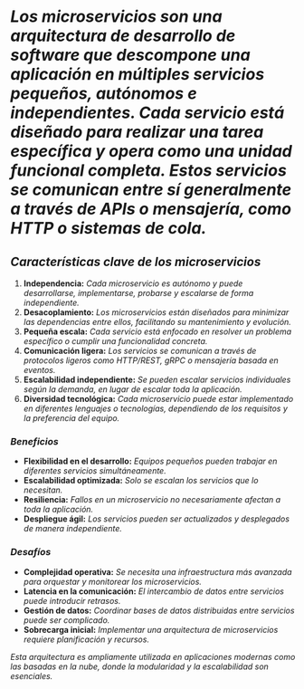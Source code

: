 <!-- Autor: Daniel Benjamin Perez Morales -->
<!-- GitHub: https://github.com/DanielBenjaminPerezMoralesDev13 -->
<!-- Correo electrónico: danielperezdev@proton.me -->

# *Los **microservicios** son una arquitectura de desarrollo de software que descompone una aplicación en múltiples servicios pequeños, autónomos e independientes. Cada servicio está diseñado para realizar una tarea específica y opera como una unidad funcional completa. Estos servicios se comunican entre sí generalmente a través de APIs o mensajería, como HTTP o sistemas de cola.*

## ***Características clave de los microservicios***

1. **Independencia:** *Cada microservicio es autónomo y puede desarrollarse, implementarse, probarse y escalarse de forma independiente.*
2. **Desacoplamiento:** *Los microservicios están diseñados para minimizar las dependencias entre ellos, facilitando su mantenimiento y evolución.*
3. **Pequeña escala:** *Cada servicio está enfocado en resolver un problema específico o cumplir una funcionalidad concreta.*
4. **Comunicación ligera:** *Los servicios se comunican a través de protocolos ligeros como HTTP/REST, gRPC o mensajería basada en eventos.*
5. **Escalabilidad independiente:** *Se pueden escalar servicios individuales según la demanda, en lugar de escalar toda la aplicación.*
6. **Diversidad tecnológica:** *Cada microservicio puede estar implementado en diferentes lenguajes o tecnologías, dependiendo de los requisitos y la preferencia del equipo.*

### ***Beneficios***

- **Flexibilidad en el desarrollo:** *Equipos pequeños pueden trabajar en diferentes servicios simultáneamente.*
- **Escalabilidad optimizada:** *Solo se escalan los servicios que lo necesitan.*
- **Resiliencia:** *Fallos en un microservicio no necesariamente afectan a toda la aplicación.*
- **Despliegue ágil:** *Los servicios pueden ser actualizados y desplegados de manera independiente.*

### ***Desafíos***

- **Complejidad operativa:** *Se necesita una infraestructura más avanzada para orquestar y monitorear los microservicios.*
- **Latencia en la comunicación:** *El intercambio de datos entre servicios puede introducir retrasos.*
- **Gestión de datos:** *Coordinar bases de datos distribuidas entre servicios puede ser complicado.*
- **Sobrecarga inicial:** *Implementar una arquitectura de microservicios requiere planificación y recursos.*

*Esta arquitectura es ampliamente utilizada en aplicaciones modernas como las basadas en la nube, donde la modularidad y la escalabilidad son esenciales.*

